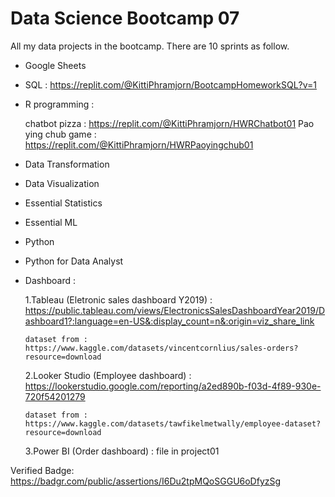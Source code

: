 # Data Science Bootcamp 07
All my data projects in the bootcamp. There are 10 sprints as follow.

- Google Sheets
- SQL : https://replit.com/@KittiPhramjorn/BootcampHomeworkSQL?v=1
- R programming :
  
    chatbot pizza : https://replit.com/@KittiPhramjorn/HWRChatbot01
    Pao ying chub game : https://replit.com/@KittiPhramjorn/HWRPaoyingchub01
  
- Data Transformation
- Data Visualization
- Essential Statistics
- Essential ML
- Python
- Python for Data Analyst
- Dashboard : 
  
    1.Tableau (Eletronic sales dashboard Y2019) : https://public.tableau.com/views/ElectronicsSalesDashboardYear2019/Dashboard1?:language=en-US&:display_count=n&:origin=viz_share_link

      dataset from : https://www.kaggle.com/datasets/vincentcornlius/sales-orders?resource=download

    2.Looker Studio (Employee dashboard) : https://lookerstudio.google.com/reporting/a2ed890b-f03d-4f89-930e-720f54201279

      dataset from : https://www.kaggle.com/datasets/tawfikelmetwally/employee-dataset?resource=download

    3.Power BI (Order dashboard) : file in project01

Verified Badge: https://badgr.com/public/assertions/I6Du2tpMQoSGGU6oDfyzSg
  
